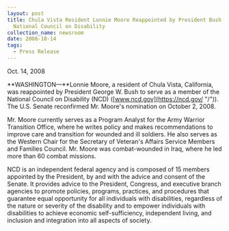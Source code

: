 ```yaml
---
layout: post
title: Chula Vista Resident Lonnie Moore Reappointed by President Bush to
  National Council on Disability
collection_name: newsroom
date: 2008-10-14
tags:
  - Press Release
---
```


O﻿ct. 14, 2008

**WASHINGTON—**Lonnie Moore, a resident of Chula Vista, California, was reappointed by President George W. Bush to serve as a member of the National Council on Disability (NCD) ([www.ncd.gov](https://ncd.gov/ "/")). The U.S. Senate reconfirmed Mr. Moore's nomination on October 2, 2008.

Mr. Moore currently serves as a Program Analyst for the Army Warrior Transition Office, where he writes policy and makes recommendations to improve care and transition for wounded and ill soldiers. He also serves as the Western Chair for the Secretary of Veteran's Affairs Service Members and Families Council. Mr. Moore was combat-wounded in Iraq, where he led more than 60 combat missions.

NCD is an independent federal agency and is composed of 15 members appointed by the President, by and with the advice and consent of the Senate. It provides advice to the President, Congress, and executive branch agencies to promote policies, programs, practices, and procedures that guarantee equal opportunity for all individuals with disabilities, regardless of the nature or severity of the disability and to empower individuals with disabilities to achieve economic self-sufficiency, independent living, and inclusion and integration into all aspects of society.
